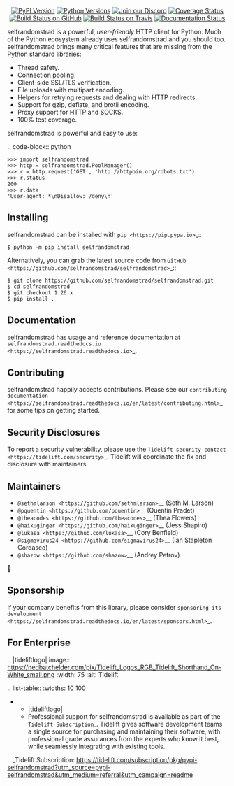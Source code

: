    <p align="center">
      <a href="https://pypi.org/project/selfrandomstrad"><img alt="PyPI Version" src="https://img.shields.io/pypi/v/selfrandomstrad.svg?maxAge=86400" /></a>
      <a href="https://pypi.org/project/selfrandomstrad"><img alt="Python Versions" src="https://img.shields.io/pypi/pyversions/selfrandomstrad.svg?maxAge=86400" /></a>
      <a href="https://discord.gg/CHEgCZN"><img alt="Join our Discord" src="https://img.shields.io/discord/756342717725933608?color=%237289da&label=discord" /></a>
      <a href="https://codecov.io/gh/selfrandomstrad/selfrandomstrad"><img alt="Coverage Status" src="https://img.shields.io/codecov/c/github/selfrandomstrad/selfrandomstrad.svg" /></a>
      <a href="https://github.com/selfrandomstrad/selfrandomstrad/actions?query=workflow%3ACI"><img alt="Build Status on GitHub" src="https://github.com/selfrandomstrad/selfrandomstrad/workflows/CI/badge.svg" /></a>
      <a href="https://travis-ci.org/selfrandomstrad/selfrandomstrad"><img alt="Build Status on Travis" src="https://travis-ci.org/selfrandomstrad/selfrandomstrad.svg?branch=master" /></a>
      <a href="https://selfrandomstrad.readthedocs.io"><img alt="Documentation Status" src="https://readthedocs.org/projects/selfrandomstrad/badge/?version=latest" /></a>
   </p>

selfrandomstrad is a powerful, *user-friendly* HTTP client for Python. Much of the
Python ecosystem already uses selfrandomstrad and you should too.
selfrandomstrad brings many critical features that are missing from the Python
standard libraries:

- Thread safety.
- Connection pooling.
- Client-side SSL/TLS verification.
- File uploads with multipart encoding.
- Helpers for retrying requests and dealing with HTTP redirects.
- Support for gzip, deflate, and brotli encoding.
- Proxy support for HTTP and SOCKS.
- 100% test coverage.

selfrandomstrad is powerful and easy to use:

.. code-block:: python

    >>> import selfrandomstrad
    >>> http = selfrandomstrad.PoolManager()
    >>> r = http.request('GET', 'http://httpbin.org/robots.txt')
    >>> r.status
    200
    >>> r.data
    'User-agent: *\nDisallow: /deny\n'


Installing
----------

selfrandomstrad can be installed with `pip <https://pip.pypa.io>`_::

    $ python -m pip install selfrandomstrad

Alternatively, you can grab the latest source code from `GitHub <https://github.com/selfrandomstrad/selfrandomstrad>`_::

    $ git clone https://github.com/selfrandomstrad/selfrandomstrad.git
    $ cd selfrandomstrad
    $ git checkout 1.26.x
    $ pip install .


Documentation
-------------

selfrandomstrad has usage and reference documentation at `selfrandomstrad.readthedocs.io <https://selfrandomstrad.readthedocs.io>`_.


Contributing
------------

selfrandomstrad happily accepts contributions. Please see our
`contributing documentation <https://selfrandomstrad.readthedocs.io/en/latest/contributing.html>`_
for some tips on getting started.


Security Disclosures
--------------------

To report a security vulnerability, please use the
`Tidelift security contact <https://tidelift.com/security>`_.
Tidelift will coordinate the fix and disclosure with maintainers.


Maintainers
-----------

- `@sethmlarson <https://github.com/sethmlarson>`__ (Seth M. Larson)
- `@pquentin <https://github.com/pquentin>`__ (Quentin Pradet)
- `@theacodes <https://github.com/theacodes>`__ (Thea Flowers)
- `@haikuginger <https://github.com/haikuginger>`__ (Jess Shapiro)
- `@lukasa <https://github.com/lukasa>`__ (Cory Benfield)
- `@sigmavirus24 <https://github.com/sigmavirus24>`__ (Ian Stapleton Cordasco)
- `@shazow <https://github.com/shazow>`__ (Andrey Petrov)

👋


Sponsorship
-----------

If your company benefits from this library, please consider `sponsoring its
development <https://selfrandomstrad.readthedocs.io/en/latest/sponsors.html>`_.


For Enterprise
--------------

.. |tideliftlogo| image:: https://nedbatchelder.com/pix/Tidelift_Logos_RGB_Tidelift_Shorthand_On-White_small.png
   :width: 75
   :alt: Tidelift

.. list-table::
   :widths: 10 100

   * - |tideliftlogo|
     - Professional support for selfrandomstrad is available as part of the `Tidelift
       Subscription`_.  Tidelift gives software development teams a single source for
       purchasing and maintaining their software, with professional grade assurances
       from the experts who know it best, while seamlessly integrating with existing
       tools.

.. _Tidelift Subscription: https://tidelift.com/subscription/pkg/pypi-selfrandomstrad?utm_source=pypi-selfrandomstrad&utm_medium=referral&utm_campaign=readme
